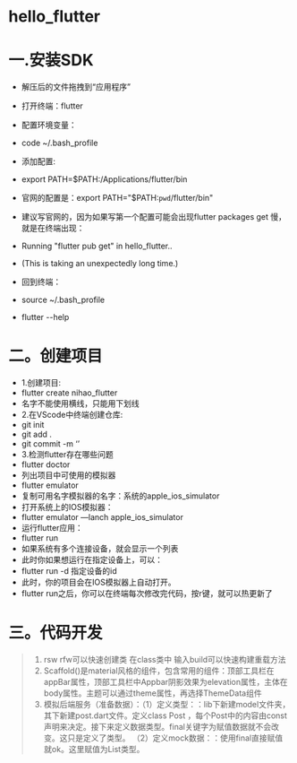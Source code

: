 # hello_flutter

# 一.安装SDK

- 解压后的文件拖拽到“应用程序”
- 打开终端：flutter
- 配置环境变量：
- code ~/.bash_profile
- 添加配置:
- export PATH=$PATH:/Applications/flutter/bin
- 官网的配置是：export PATH="$PATH:`pwd`/flutter/bin"
- 建议写官网的，因为如果写第一个配置可能会出现flutter packages get 慢，就是在终端出现：
- Running "flutter pub get" in hello_flutter..
- (This is taking an unexpectedly long time.)

- 回到终端：
- source ~/.bash_profile
- flutter --help

#   二。创建项目

- 1.创建项目:
- flutter create nihao_flutter
- 名字不能使用横线，只能用下划线
- 2.在VScode中终端创建仓库:
- git init
- git add .
- git commit -m ‘’
- 3.检测flutter存在哪些问题
- flutter doctor 
- 列出项目中可使用的模拟器
- flutter emulator
- 复制可用名字模拟器的名字：系统的apple_ios_simulator
- 打开系统上的IOS模拟器：
- flutter emulator —lanch  apple_ios_simulator
- 运行flutter应用：
- flutter run
- 如果系统有多个连接设备，就会显示一个列表
- 此时你如果想运行在指定设备上，可以：
- flutter run -d 指定设备的id
- 此时，你的项目会在IOS模拟器上自动打开。
- flutter run之后，你可以在终端每次修改完代码，按r键，就可以热更新了


#   三。代码开发
> 1. rsw rfw可以快速创建类
> 在class类中 输入build可以快速构建重载方法
> 2. Scaffold()是material风格的组件，包含常用的组件：顶部工具栏在appBar属性，顶部工具栏中Appbar阴影效果为elevation属性，主体在body属性。主题可以通过theme属性，再选择ThemeData组件
> 3. 模拟后端服务（准备数据）：（1）定义类型：：lib下新建model文件夹，其下新建post.dart文件。定义class Post ，每个Post中的内容由const声明来决定。接下来定义数据类型。final关键字为赋值数据就不会改变。这只是定义了类型。
> （2）定义mock数据：：使用final直接赋值就ok。这里赋值为List<Post>类型。
> 